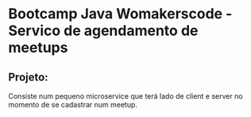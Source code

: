 # Bootcamp Java Womakerscode - Servico de agendamento de meetups

## Projeto:

Consiste num pequeno microservice que terá lado de client e server no momento de se cadastrar num meetup.
